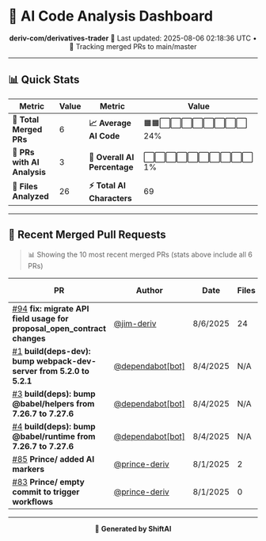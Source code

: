 # 🤖 AI Code Analysis Dashboard

<div align="center">

**deriv-com/derivatives-trader**
📅 Last updated: 2025-08-06 02:18:36 UTC • 🔄 Tracking merged PRs to main/master

</div>

---

## 📊 Quick Stats

| Metric | Value | Metric | Value |
|--------|-------|--------|-------|
| **📁 Total Merged PRs** | 6 | **📈 Average AI Code** | 🟧🟧⬜⬜⬜⬜⬜⬜⬜⬜ 24% |
| **🤖 PRs with AI Analysis** | 3 | **🎯 Overall AI Percentage** | ⬜⬜⬜⬜⬜⬜⬜⬜⬜⬜ 1% |
| **📄 Files Analyzed** | 26 | **⚡ Total AI Characters** | 69 |

---

## 🚀 Recent Merged Pull Requests

> 📊 Showing the 10 most recent merged PRs (stats above include all 6 PRs)

| PR | Author | Date | Files | AI Content | Percentage |
|----|--------|------|-------|------------|------------|
| [#94](#) **fix: migrate API field usage for proposal_open_contract changes** | [@jim-deriv](https://github.com/jim-deriv) | 8/6/2025 | 24 | 0 / 13,107 chars | ⬜⬜⬜⬜⬜⬜⬜⬜⬜⬜⬜⬜⬜⬜⬜   0% |
| [#1](#) **build(deps-dev): bump webpack-dev-server from 5.2.0 to 5.2.1** | [@dependabot[bot]](https://github.com/dependabot[bot]) | 8/4/2025 | N/A | No data | ⬜⬜⬜⬜⬜⬜⬜⬜⬜⬜⬜⬜⬜⬜⬜   0% |
| [#3](#) **build(deps): bump @babel/helpers from 7.26.7 to 7.27.6** | [@dependabot[bot]](https://github.com/dependabot[bot]) | 8/4/2025 | N/A | No data | ⬜⬜⬜⬜⬜⬜⬜⬜⬜⬜⬜⬜⬜⬜⬜   0% |
| [#4](#) **build(deps): bump @babel/runtime from 7.26.7 to 7.27.6** | [@dependabot[bot]](https://github.com/dependabot[bot]) | 8/4/2025 | N/A | No data | ⬜⬜⬜⬜⬜⬜⬜⬜⬜⬜⬜⬜⬜⬜⬜   0% |
| [#85](#) **Prince/ added AI markers** | [@prince-deriv](https://github.com/prince-deriv) | 8/1/2025 | 2 | 69 / 96 chars | 🟨🟨🟨🟨🟨🟨🟨🟨🟨🟨🟨⬜⬜⬜⬜  72% |
| [#83](#) **Prince/ empty commit to trigger workflows** | [@prince-deriv](https://github.com/prince-deriv) | 8/1/2025 | 0 | 0 / 0 chars | ⬜⬜⬜⬜⬜⬜⬜⬜⬜⬜⬜⬜⬜⬜⬜   0% |

---

<div align="center">

🚀 **Generated by ShiftAI**

</div>